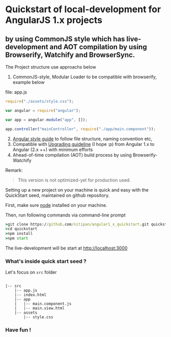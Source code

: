 # Quickstart of local-development for AngularJS 1.x projects

## by using CommonJS style which has live-development and AOT compilation by using Browserify, Watchify and BrowserSync.


The Project structure use approachs below

1. CommonJS-style, Modular Loader to be compatible with browserify, example below

file: app.js
```js
require("./assets/style.css");

var angular = require("angular");

var app = angular.module("app", []);

app.controller("mainController", require("./app/main.component"));

```


2. [Angular style guide](https://angular.io/docs/ts/latest/guide/style-guide.html) to follow file structure, naming convention etc, 
3. Compatible with [Upgrading guideline](https://angular.io/docs/ts/latest/guide/upgrade.html#!#using-a-module-loader) (I hope :p) from Angular 1.x to Angular (2.x ++) with minimum efforts
4. Ahead-of-time compilation (AOT) build process by using Browserify-Watchify 


Remark:
> This version is not optimized-yet for production used. 



 Setting up a new project on your machine is quick and easy with the QuickStart seed, maintained on github repository.

 First, make sure [node](https://nodejs.org) installed on your machine.

 Then, run following commands via command-line prompt

``` cmd
>git clone https://github.com/nitipan/angular1_x_quickstart.git quickstart
>cd quickstart
>npm install
>npm start
```
 
The live-development will be start at [http://localhost:3000]()


### What's inside quick start seed ?

Let's focus on `src` folder 

```

|-- src
    |-- app.js
    |-- index.html
    |-- app
    |   |-- main.component.js
    |   |-- main.view.html
    |-- assets
        |-- style.css

```




### Have fun !
